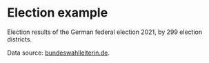 # Election example

Election results of the German federal election 2021, by 299 election districts.

Data source: [bundeswahlleiterin.de](https://www.bundeswahlleiterin.de/bundestagswahlen/2021/ergebnisse/opendata.html).
